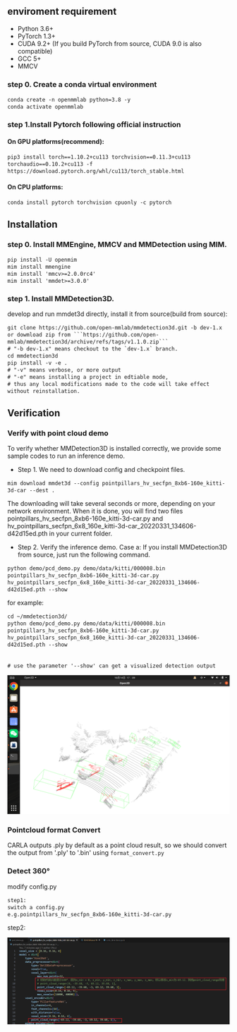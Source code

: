 ## enviroment requirement
* Python 3.6+
* PyTorch 1.3+
* CUDA 9.2+ (If you build PyTorch from source, CUDA 9.0 is also compatible)
* GCC 5+
* MMCV
### step 0. Create a conda virtual environment
```
conda create -n openmmlab python=3.8 -y
conda activate openmmlab
```

### step 1.Install Pytorch following official instruction
#### On GPU platforms(recommend):
```
pip3 install torch==1.10.2+cu113 torchvision==0.11.3+cu113 torchaudio==0.10.2+cu113 -f https://download.pytorch.org/whl/cu113/torch_stable.html
```

#### On CPU platforms:
```
conda install pytorch torchvision cpuonly -c pytorch
```

## Installation

### step 0. Install MMEngine, MMCV and MMDetection using MIM.
```
pip install -U openmim
mim install mmengine
mim install 'mmcv>=2.0.0rc4'
mim install 'mmdet>=3.0.0'
```

### step 1. Install MMDetection3D.
develop and run mmdet3d directly, install it from source(build from source):
```
git clone https://github.com/open-mmlab/mmdetection3d.git -b dev-1.x
or dowmload zip from ```https://github.com/open-mmlab/mmdetection3d/archive/refs/tags/v1.1.0.zip```
# "-b dev-1.x" means checkout to the `dev-1.x` branch.
cd mmdetection3d
pip install -v -e .
# "-v" means verbose, or more output
# "-e" means installing a project in edtiable mode,
# thus any local modifications made to the code will take effect without reinstallation.
```

## Verification
### Verify with point cloud demo 
To verify whether MMDetection3D is installed correctly, we provide some sample codes to run an inference demo.
* Step 1. We need to download config and checkpoint files.
```
mim download mmdet3d --config pointpillars_hv_secfpn_8xb6-160e_kitti-3d-car --dest .
```
The downloading will take several seconds or more, depending on your network environment. When it is done, you will find two files pointpillars_hv_secfpn_8xb6-160e_kitti-3d-car.py and hv_pointpillars_secfpn_6x8_160e_kitti-3d-car_20220331_134606-d42d15ed.pth in your current folder.

* Step 2. Verify the inference demo.
Case a: If you install MMDetection3D from source, just run the following command.
```
python demo/pcd_demo.py demo/data/kitti/000008.bin pointpillars_hv_secfpn_8xb6-160e_kitti-3d-car.py hv_pointpillars_secfpn_6x8_160e_kitti-3d-car_20220331_134606-d42d15ed.pth --show
```

for example:
```
cd ~/mmdetection3d/
python demo/pcd_demo.py demo/data/kitti/000008.bin pointpillars_hv_secfpn_8xb6-160e_kitti-3d-car.py hv_pointpillars_secfpn_6x8_160e_kitti-3d-car_20220331_134606-d42d15ed.pth --show


# use the parameter '--show' can get a visualized detection output
```
![demo](https://github.com/memory009/mmdetection3D/blob/main/figure/detect_000008.png)


### Pointcloud format Convert
CARLA outputs .ply by default as a point cloud result, so we should convert the output from '.ply' to '.bin' using ```format_convert.py``` 

### Detect 360° 
modify config.py
```
step1:
switch a config.py
e.g.pointpillars_hv_secfpn_8xb6-160e_kitti-3d-car.py
```

step2:

![figure_1](https://github.com/memory009/mmdetection3d-1.1.1/blob/main/figure/detect360.png)

